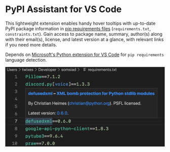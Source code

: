 # PyPI Assistant for VS Code

This lightweight extension enables handy hover tooltips with up-to-date PyPI package information in [pip requirements files](https://pip.pypa.io/en/stable/user_guide/#requirements-files) (`requirements.txt`, `constraints.txt`). Gain access to package name, summary, author(s) along with their email(s), license, and latest version at a glance, with relevant links if you need more details.

Depends on [Microsoft's Python extension for VS Code](https://marketplace.visualstudio.com/items?itemName=ms-python.python) for `pip requirements` language detection.

![Hover tooltip preview](preview.png)
